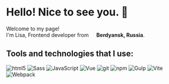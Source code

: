 <h1>Hello! Nice to see you. 👋</h1>

<p>Welcome to my page! </br> I'm Lisa, Frontend developer from <img src="https://cdn-icons-png.flaticon.com/512/197/197408.png" width="13"/> <b>Berdyansk, Russia</b>.</p>

<h2>Tools and technologies that I use:</h2>

<p>
  <img alt="html5" src="https://img.shields.io/badge/-HTML5-E34F26?style=flat-square&logo=html5&logoColor=white" />
  <img alt="Sass" src="https://img.shields.io/badge/-Sass-CC6699?style=flat-square&logo=sass&logoColor=white" />
  <img alt="JavaScript" src="https://img.shields.io/badge/-JavaScript-f0db4f?style=flat-square&logo=javascript&logoColor=%23323330">
  <img alt="Vue" src="https://img.shields.io/badge/-Vue.js-41b883?style=flat-square&logo=Vue.js&logoColor=%2334495E">
  <img alt="git" src="https://img.shields.io/badge/-Git-F05032?style=flat-square&logo=git&logoColor=white" />
  <img alt="npm" src="https://img.shields.io/badge/-NPM-CB3837?style=flat-square&logo=npm&logoColor=white" />
  <img alt="Gulp" src="https://img.shields.io/badge/-Gulp-cf4647?style=flat-square&logo=gulp&logoColor=white">
  <img alt="Vite" src="https://img.shields.io/badge/-Vite-8e5cd9?style=flat-square&logo=vite&logoColor=%23ffea83">
  <img alt="Webpack" src="https://img.shields.io/badge/-Webpack-8DD6F9?style=flat-square&logo=webpack&logoColor=white" />
</p>
